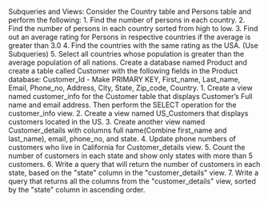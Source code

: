 Subqueries and Views:
Consider the Country table and Persons table and perform the following: 1. Find the number of persons in each country. 2. Find the number of persons in each country sorted from high to low. 3. Find out an average rating for Persons in respective countries if the average is greater than 3.0 4. Find the countries with the same rating as the USA. (Use Subqueries) 5. Select all countries whose population is greater than the average population of all nations. 
Create a database named Product and create a table called Customer with the following fields in the Product database: Customer_Id - Make PRIMARY KEY, First_name, Last_name, Email, Phone_no, Address, City, State, Zip_code, Country. 1. Create a view named customer_info for the Customer table that displays Customer’s Full name and email address. Then perform the SELECT operation for the customer_info view. 2. Create a view named US_Customers that displays customers located in the US. 3. Create another view named Customer_details with columns full name(Combine first_name and last_name), email, phone_no, and state. 4. Update phone numbers of customers who live in California for Customer_details view. 5. Count the number of customers in each state and show only states with more than 5 customers. 6. Write a query that will return the number of customers in each state, based on the "state" column in the "customer_details" view. 7. Write a query that returns all the columns from the "customer_details" view, sorted by the "state" column in ascending order.
